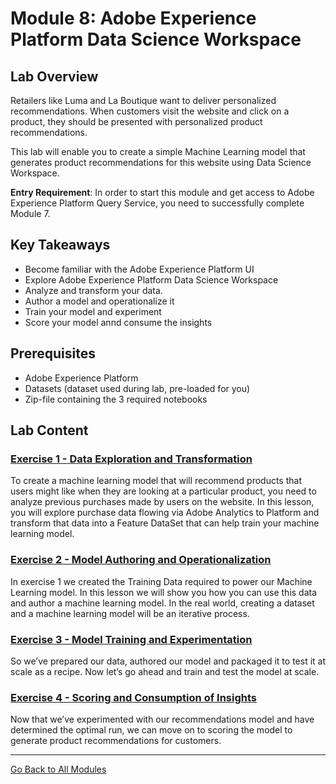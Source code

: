 # Module 8: Adobe Experience Platform Data Science Workspace

## Lab Overview

Retailers like Luma and La Boutique want to deliver personalized recommendations. When customers visit the website and click on a product, they should be presented with personalized product recommendations.

This lab will enable you to create a simple Machine Learning model that generates product recommendations for this website using Data Science Workspace.

**Entry Requirement**: In order to start this module and get access to Adobe Experience Platform Query Service, you need to successfully complete Module 7.

## Key Takeaways

* Become familiar with the Adobe Experience Platform UI
* Explore Adobe Experience Platform Data Science Workspace
* Analyze and transform your data.
* Author a model and operationalize it
* Train your model and experiment
* Score your model annd consume the insights

## Prerequisites

* Adobe Experience Platform
* Datasets (dataset used during lab, pre-loaded for you)
* Zip-file containing the 3 required notebooks

## Lab Content

### [Exercise 1 - Data Exploration and Transformation](./ex1.md)

To create a machine learning model that will recommend products that users might like when they are looking at a particular product, you need to analyze previous purchases made by users on the website. In this lesson, you will explore purchase data flowing via Adobe Analytics to Platform and transform that data into a Feature DataSet that can help train your machine learning model.

### [Exercise 2 - Model Authoring and Operationalization](./ex2.md)

In exercise 1 we created the Training Data required to power our Machine Learning model. In this lesson we will show you how you can use this data and author a machine learning model. In the real world, creating a dataset and a machine learning model will be an iterative process.

### [Exercise 3 - Model Training and Experimentation](./ex3.md)

So we’ve prepared our data, authored our model and packaged it to test it at scale as a recipe. Now let’s go ahead and train and test the model at scale.

### [Exercise 4 - Scoring and Consumption of Insights](./ex4.md)

Now that we’ve experimented with our recommendations model and have determined the optimal run, we can move on to scoring the model to generate product recommendations for customers.

---

[Go Back to All Modules](../README.md)


